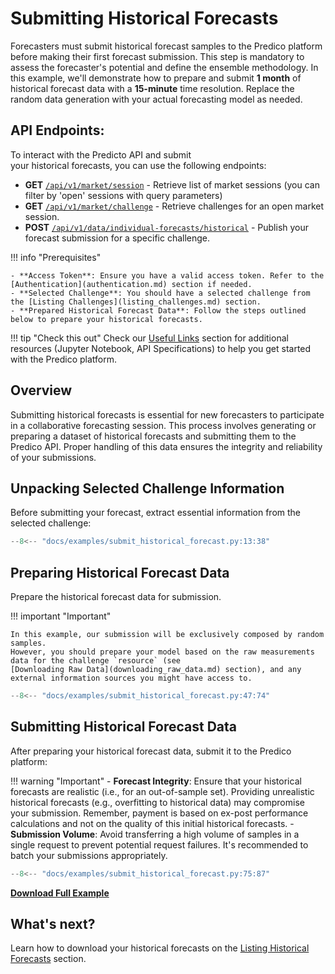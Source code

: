 # Submitting Historical Forecasts

Forecasters must submit historical forecast samples to the Predico platform before making their first forecast submission. This step is mandatory to assess the forecaster's potential and define the ensemble methodology. In this example, we'll demonstrate how to prepare and submit **1 month** of historical forecast data with a **15-minute** time resolution. Replace the random data generation with your actual forecasting model as needed.


## API Endpoints:

To interact with the Predicto API and submit  
your historical forecasts,
you can use the following endpoints:

- **GET** [`/api/v1/market/session`](https://predico-elia.inesctec.pt/redoc/#tag/market/operation/get_market_session) - Retrieve list of market sessions (you can filter by 'open' sessions with query parameters)
- **GET** [`/api/v1/market/challenge`](https://predico-elia.inesctec.pt/redoc/#tag/market/operation/get_market_session_challenge) - Retrieve challenges for an open market session.
- **POST** [`/api/v1/data/individual-forecasts/historical`](https://predico-elia.inesctec.pt/redoc/#tag/data/operation/post_individual_forecasts_historical) - Publish your forecast submission for a specific challenge.


!!! info "Prerequisites"

    - **Access Token**: Ensure you have a valid access token. Refer to the [Authentication](authentication.md) section if needed.
    - **Selected Challenge**: You should have a selected challenge from the [Listing Challenges](listing_challenges.md) section.
    - **Prepared Historical Forecast Data**: Follow the steps outlined below to prepare your historical forecasts.


!!! tip "Check this out"
    Check our [Useful Links](useful_links.md) section for additional resources (Jupyter Notebook, API Specifications) to help you get started with the Predico platform.


## Overview

Submitting historical forecasts is essential for new forecasters to participate in a collaborative forecasting session. 
This process involves generating or preparing a dataset of historical forecasts and submitting them to the Predico API. Proper handling of this data ensures the integrity and reliability of your submissions.

## Unpacking Selected Challenge Information

Before submitting your forecast, extract essential information from the selected challenge:

```python title="submit_historical_forecast.py"
--8<-- "docs/examples/submit_historical_forecast.py:13:38"
```

## Preparing Historical Forecast Data

Prepare the historical forecast data for submission. 

!!! important "Important"

    In this example, our submission will be exclusively composed by random samples.
    However, you should prepare your model based on the raw measurements data for the challenge `resource` (see 
    [Downloading Raw Data](downloading_raw_data.md) section), and any external information sources you might have access to.


```python title="submit_historical_forecast.py"
--8<-- "docs/examples/submit_historical_forecast.py:47:74"
```


## Submitting Historical Forecast Data

After preparing your historical forecast data, submit it to the Predico platform:

!!! warning "Important"
    - **Forecast Integrity**: Ensure that your historical forecasts are realistic (i.e., for an out-of-sample set). Providing unrealistic historical forecasts (e.g., overfitting to historical data) may compromise your submission. Remember, payment is based on ex-post performance calculations and not on the quality of this initial historical forecasts.
    - **Submission Volume**: Avoid transferring a high volume of samples in a single request to prevent potential request failures. It's recommended to batch your submissions appropriately.


```python title="submit_historical_forecast.py"
--8<-- "docs/examples/submit_historical_forecast.py:75:87"
```

<a href="../examples/submit_historical_forecast.py" download="submit_historical_forecast.py"><b>Download Full Example</b></a>


## What's next?

Learn how to download your historical forecasts on the [Listing Historical Forecasts](listing_historical_forecasts.md) section.
